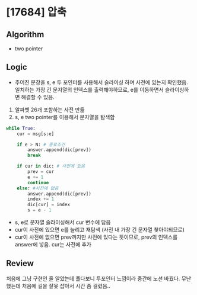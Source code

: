 # [17684] 압축
## Algorithm
- two pointer
## Logic
- 주어진 문장을 s, e 두 포인터를 사용해서 슬라이싱 하며 사전에 있는지 확인했음. 일치하는 가장 긴 문자열의 인덱스를 출력해야하므로, e를 이동하면서 슬라이싱하면 해결할 수 있음.
1. 알파벳 26개 포함하는 사전 만듦
2. s, e two pointer를 이용해서 문자열을 탐색함
```python
while True:
    cur = msg[s:e]

    if e > N: # 종료조건
        answer.append(dic[prev])
        break

    if cur in dic: # 사전에 있음
        prev = cur
        e += 1
        continue
    else: #사전에 없음
        answer.append(dic[prev])
        index += 1
        dic[cur] = index
        s = e - 1
```
- s, e로 문자열 슬라이싱해서 cur 변수에 담음
- cur이 사전에 있으면 e를 늘리고 재탐색 (사전 내 가장 긴 문자열 찾아야되므로)
- cur이 사전에 없으면 prev까지만 사전에 있다는 뜻이므로, prev의 인덱스를 answer에 넣음. cur는 사전에 추가

## Review
처음에 그냥 구현인 줄 알았는데 풀다보니 투포인터 느낌이라 중간에 노선 바꿨다. 무난했는데 처음에 길을 잘못 잡아서 시간 좀 걸렸음..
